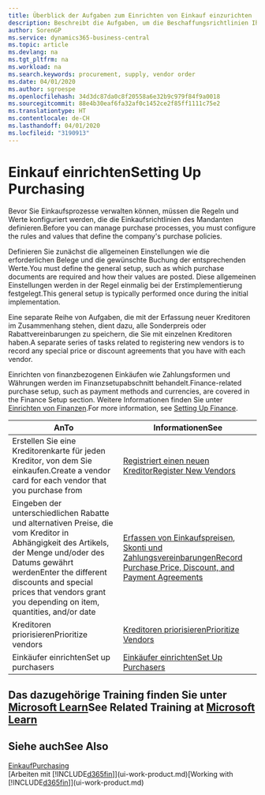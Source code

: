 ```yaml
---
title: Überblick der Aufgaben zum Einrichten von Einkauf einzurichten | Microsoft Docs
description: Beschreibt die Aufgaben, um die Beschaffungsrichtlinien Ihres Mandanten festzulegen und Ihre Einkaufsprozesse einzurichten.
author: SorenGP
ms.service: dynamics365-business-central
ms.topic: article
ms.devlang: na
ms.tgt_pltfrm: na
ms.workload: na
ms.search.keywords: procurement, supply, vendor order
ms.date: 04/01/2020
ms.author: sgroespe
ms.openlocfilehash: 34d3dc87da0c8f20558a6e32b9c979f84f9a0018
ms.sourcegitcommit: 88e4b30eaf6fa32af0c1452ce2f85ff1111c75e2
ms.translationtype: HT
ms.contentlocale: de-CH
ms.lasthandoff: 04/01/2020
ms.locfileid: "3190913"
---
```

# <a name="setting-up-purchasing"></a><span data-ttu-id="4a805-103">Einkauf einrichten</span><span class="sxs-lookup"><span data-stu-id="4a805-103">Setting Up Purchasing</span></span>
<span data-ttu-id="4a805-104">Bevor Sie Einkaufsprozesse verwalten können, müssen die Regeln und Werte konfiguriert werden, die die Einkaufsrichtlinien des Mandanten definieren.</span><span class="sxs-lookup"><span data-stu-id="4a805-104">Before you can manage purchase processes, you must configure the rules and values that define the company's purchase policies.</span></span>

<span data-ttu-id="4a805-105">Definieren Sie zunächst die allgemeinen Einstellungen wie die erforderlichen Belege und die gewünschte Buchung der entsprechenden Werte.</span><span class="sxs-lookup"><span data-stu-id="4a805-105">You must define the general setup, such as which purchase documents are required and how their values are posted.</span></span> <span data-ttu-id="4a805-106">Diese allgemeinen Einstellungen werden in der Regel einmalig bei der Erstimplementierung festgelegt.</span><span class="sxs-lookup"><span data-stu-id="4a805-106">This general setup is typically performed once during the initial implementation.</span></span>

<span data-ttu-id="4a805-107">Eine separate Reihe von Aufgaben, die mit der Erfassung neuer Kreditoren im Zusammenhang stehen, dient dazu, alle Sonderpreis oder Rabattvereinbarungen zu speichern, die Sie mit einzelnen Kreditoren haben.</span><span class="sxs-lookup"><span data-stu-id="4a805-107">A separate series of tasks related to registering new vendors is to record any special price or discount agreements that you have with each vendor.</span></span>

<span data-ttu-id="4a805-108">Einrichten von finanzbezogenen Einkäufen wie Zahlungsformen und Währungen werden im Finanzsetupabschnitt behandelt.</span><span class="sxs-lookup"><span data-stu-id="4a805-108">Finance-related purchase setup, such as payment methods and currencies, are covered in the Finance Setup section.</span></span> <span data-ttu-id="4a805-109">Weitere Informationen finden Sie unter [Einrichten von Finanzen](finance-setup-finance.md).</span><span class="sxs-lookup"><span data-stu-id="4a805-109">For more information, see [Setting Up Finance](finance-setup-finance.md).</span></span>

| <span data-ttu-id="4a805-110">An</span><span class="sxs-lookup"><span data-stu-id="4a805-110">To</span></span> | <span data-ttu-id="4a805-111">Informationen</span><span class="sxs-lookup"><span data-stu-id="4a805-111">See</span></span> |
| --- | --- |
| <span data-ttu-id="4a805-112">Erstellen Sie eine Kreditorenkarte für jeden Kreditor, von dem Sie einkaufen.</span><span class="sxs-lookup"><span data-stu-id="4a805-112">Create a vendor card for each vendor that you purchase from</span></span>|[<span data-ttu-id="4a805-113">Registriert einen neuen Kreditor</span><span class="sxs-lookup"><span data-stu-id="4a805-113">Register New Vendors</span></span>](purchasing-how-register-new-vendors.md) |
| <span data-ttu-id="4a805-114">Eingeben der unterschiedlichen Rabatte und alternativen Preise, die vom Kreditor in Abhängigkeit des Artikels, der Menge und/oder des Datums gewährt werden</span><span class="sxs-lookup"><span data-stu-id="4a805-114">Enter the different discounts and special prices that vendors grant you depending on item, quantities, and/or date</span></span> |[<span data-ttu-id="4a805-115">Erfassen von Einkaufspreisen, Skonti und Zahlungsvereinbarungen</span><span class="sxs-lookup"><span data-stu-id="4a805-115">Record Purchase Price, Discount, and Payment Agreements</span></span>](purchasing-how-record-purchase-price-discount-payment-agreements.md) |
| <span data-ttu-id="4a805-116">Kreditoren priorisieren</span><span class="sxs-lookup"><span data-stu-id="4a805-116">Prioritize vendors</span></span> |[<span data-ttu-id="4a805-117">Kreditoren priorisieren</span><span class="sxs-lookup"><span data-stu-id="4a805-117">Prioritize Vendors</span></span>](purchasing-how-prioritize-vendors.md) |
| <span data-ttu-id="4a805-118">Einkäufer einrichten</span><span class="sxs-lookup"><span data-stu-id="4a805-118">Set up purchasers</span></span> |[<span data-ttu-id="4a805-119">Einkäufer einrichten</span><span class="sxs-lookup"><span data-stu-id="4a805-119">Set Up Purchasers</span></span>](purchasing-how-setup-purchasers.md) |

## <a name="see-related-training-at-microsoft-learn"></a><span data-ttu-id="4a805-120">Das dazugehörige Training finden Sie unter [Microsoft Learn](/learn/paths/trade-get-started-dynamics-365-business-central/)</span><span class="sxs-lookup"><span data-stu-id="4a805-120">See Related Training at [Microsoft Learn](/learn/paths/trade-get-started-dynamics-365-business-central/)</span></span>

## <a name="see-also"></a><span data-ttu-id="4a805-121">Siehe auch</span><span class="sxs-lookup"><span data-stu-id="4a805-121">See Also</span></span>

[<span data-ttu-id="4a805-122">Einkauf</span><span class="sxs-lookup"><span data-stu-id="4a805-122">Purchasing</span></span>](purchasing-manage-purchasing.md)  
<span data-ttu-id="4a805-123">[Arbeiten mit [!INCLUDE[d365fin](includes/d365fin_md.md)]](ui-work-product.md)</span><span class="sxs-lookup"><span data-stu-id="4a805-123">[Working with [!INCLUDE[d365fin](includes/d365fin_md.md)]](ui-work-product.md)</span></span>
